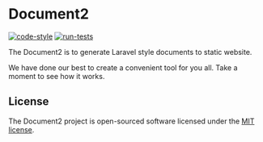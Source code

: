 # Document2

[![code-style](https://github.com/cable8mm/document2/actions/workflows/code-style.yml/badge.svg)](https://github.com/cable8mm/document2/actions/workflows/code-style.yml)
[![run-tests](https://github.com/cable8mm/document2/actions/workflows/run-tests.yml/badge.svg)](https://github.com/cable8mm/document2/actions/workflows/run-tests.yml)

The Document2 is to generate Laravel style documents to static website.

We have done our best to create a convenient tool for you all. Take a moment to see how it works.

## License

The Document2 project is open-sourced software licensed under the [MIT license](LICENSE.md).
